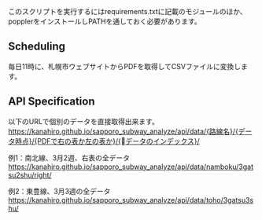 このスクリプトを実行するにはrequirements.txtに記載のモジュールのほか、popplerをインストールしPATHを通しておく必要があります。

## Scheduling
毎日11時に、札幌市ウェブサイトからPDFを取得してCSVファイルに変換します。

## API Specification
以下のURLで個別のデータを直接取得出来ます。
https://kanahiro.github.io/sapporo_subway_analyze/api/data/{路線名}/{データ時点}/{PDFで右の表か左の表か}/{データのインデックス}/

例1：南北線、3月2週、右表の全データ
https://kanahiro.github.io/sapporo_subway_analyze/api/data/namboku/3gatsu2shu/right/

例2：東豊線、3月3週の全データ
https://kanahiro.github.io/sapporo_subway_analyze/api/data/toho/3gatsu3shu/